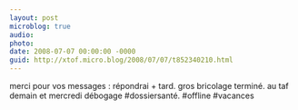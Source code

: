 ```yaml
---
layout: post
microblog: true
audio: 
photo: 
date: 2008-07-07 00:00:00 -0000
guid: http://xtof.micro.blog/2008/07/07/t852340210.html
---
```

merci pour vos messages : répondrai + tard. gros bricolage terminé. au taf demain et mercredi débogage #dossiersanté. #offline #vacances
